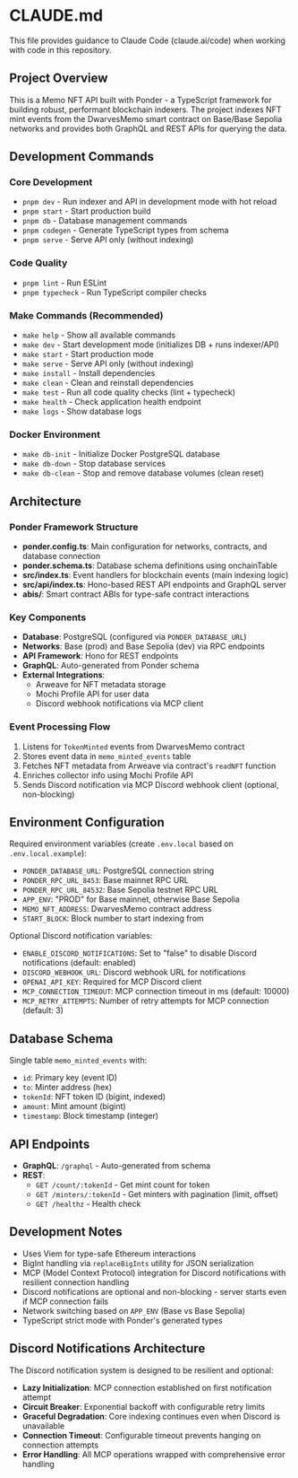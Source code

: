 # CLAUDE.md

This file provides guidance to Claude Code (claude.ai/code) when working with code in this repository.

## Project Overview

This is a Memo NFT API built with Ponder - a TypeScript framework for building robust, performant blockchain indexers. The project indexes NFT mint events from the DwarvesMemo smart contract on Base/Base Sepolia networks and provides both GraphQL and REST APIs for querying the data.

## Development Commands

### Core Development
- `pnpm dev` - Run indexer and API in development mode with hot reload
- `pnpm start` - Start production build
- `pnpm db` - Database management commands
- `pnpm codegen` - Generate TypeScript types from schema
- `pnpm serve` - Serve API only (without indexing)

### Code Quality
- `pnpm lint` - Run ESLint
- `pnpm typecheck` - Run TypeScript compiler checks

### Make Commands (Recommended)
- `make help` - Show all available commands
- `make dev` - Start development mode (initializes DB + runs indexer/API)
- `make start` - Start production mode
- `make serve` - Serve API only (without indexing)
- `make install` - Install dependencies
- `make clean` - Clean and reinstall dependencies
- `make test` - Run all code quality checks (lint + typecheck)
- `make health` - Check application health endpoint
- `make logs` - Show database logs

### Docker Environment  
- `make db-init` - Initialize Docker PostgreSQL database
- `make db-down` - Stop database services
- `make db-clean` - Stop and remove database volumes (clean reset)

## Architecture

### Ponder Framework Structure
- **ponder.config.ts**: Main configuration for networks, contracts, and database connection
- **ponder.schema.ts**: Database schema definitions using onchainTable
- **src/index.ts**: Event handlers for blockchain events (main indexing logic)
- **src/api/index.ts**: Hono-based REST API endpoints and GraphQL server
- **abis/**: Smart contract ABIs for type-safe contract interactions

### Key Components
- **Database**: PostgreSQL (configured via `PONDER_DATABASE_URL`)
- **Networks**: Base (prod) and Base Sepolia (dev) via RPC endpoints
- **API Framework**: Hono for REST endpoints
- **GraphQL**: Auto-generated from Ponder schema
- **External Integrations**: 
  - Arweave for NFT metadata storage
  - Mochi Profile API for user data
  - Discord webhook notifications via MCP client

### Event Processing Flow
1. Listens for `TokenMinted` events from DwarvesMemo contract
2. Stores event data in `memo_minted_events` table
3. Fetches NFT metadata from Arweave via contract's `readNFT` function
4. Enriches collector info using Mochi Profile API
5. Sends Discord notification via MCP Discord webhook client (optional, non-blocking)

## Environment Configuration

Required environment variables (create `.env.local` based on `.env.local.example`):
- `PONDER_DATABASE_URL`: PostgreSQL connection string
- `PONDER_RPC_URL_8453`: Base mainnet RPC URL
- `PONDER_RPC_URL_84532`: Base Sepolia testnet RPC URL
- `APP_ENV`: "PROD" for Base mainnet, otherwise Base Sepolia
- `MEMO_NFT_ADDRESS`: DwarvesMemo contract address
- `START_BLOCK`: Block number to start indexing from

Optional Discord notification variables:
- `ENABLE_DISCORD_NOTIFICATIONS`: Set to "false" to disable Discord notifications (default: enabled)
- `DISCORD_WEBHOOK_URL`: Discord webhook URL for notifications
- `OPENAI_API_KEY`: Required for MCP Discord client
- `MCP_CONNECTION_TIMEOUT`: MCP connection timeout in ms (default: 10000)
- `MCP_RETRY_ATTEMPTS`: Number of retry attempts for MCP connection (default: 3)

## Database Schema

Single table `memo_minted_events` with:
- `id`: Primary key (event ID)
- `to`: Minter address (hex)
- `tokenId`: NFT token ID (bigint, indexed)
- `amount`: Mint amount (bigint)
- `timestamp`: Block timestamp (integer)

## API Endpoints

- **GraphQL**: `/graphql` - Auto-generated from schema
- **REST**:
  - `GET /count/:tokenId` - Get mint count for token
  - `GET /minters/:tokenId` - Get minters with pagination (limit, offset)
  - `GET /healthz` - Health check

## Development Notes

- Uses Viem for type-safe Ethereum interactions
- BigInt handling via `replaceBigInts` utility for JSON serialization
- MCP (Model Context Protocol) integration for Discord notifications with resilient connection handling
- Discord notifications are optional and non-blocking - server starts even if MCP connection fails
- Network switching based on `APP_ENV` (Base vs Base Sepolia)
- TypeScript strict mode with Ponder's generated types

## Discord Notifications Architecture

The Discord notification system is designed to be resilient and optional:
- **Lazy Initialization**: MCP connection established on first notification attempt
- **Circuit Breaker**: Exponential backoff with configurable retry limits
- **Graceful Degradation**: Core indexing continues even when Discord is unavailable
- **Connection Timeout**: Configurable timeout prevents hanging on connection attempts
- **Error Handling**: All MCP operations wrapped with comprehensive error handling